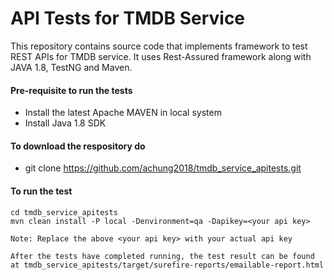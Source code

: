 # API Tests for TMDB Service

This repository contains source code that implements framework to test REST APIs for TMDB service. It uses Rest-Assured framework along with JAVA 1.8, TestNG and Maven.

#### Pre-requisite to run the tests
  * Install the latest Apache MAVEN in local system
  * Install Java 1.8 SDK

#### To download the respository do
  * git clone https://github.com/achung2018/tmdb_service_apitests.git 
  
#### To run the test
```shell
cd tmdb_service_apitests
mvn clean install -P local -Denvironment=qa -Dapikey=<your api key>

Note: Replace the above <your api key> with your actual api key

After the tests have completed running, the test result can be found at tmdb_service_apitests/target/surefire-reports/emailable-report.html
